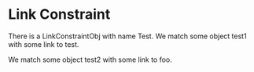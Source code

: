 # Link Constraint

There is a LinkConstraintObj with name Test.
We match some object test1 with some link to test.
<!--                                         ^
error: link target 'test' is not a pattern object [link-constraint.target.not.pattern-object]
-->

We match some object test2 with some link to foo.
<!--                                         ^
error: unresolved link target 'foo' [link-constraint.target.unresolved]
-->

